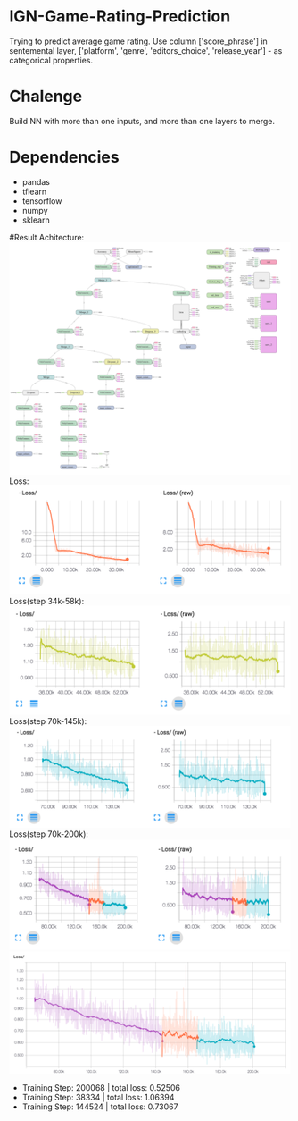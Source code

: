 # IGN-Game-Rating-Prediction
Trying to predict average game rating. Use column ['score_phrase'] in sentemental layer, ['platform', 'genre', 'editors_choice', 'release_year'] - as categorical properties. 
# Chalenge 
Build NN with more than one inputs, and more than one layers to merge.
# Dependencies
 - pandas
 - tflearn
 - tensorflow
 - numpy
 - sklearn
 
#Result
 Achitecture: 
 ![achitecture]( https://github.com/AlfredNeverKog/IGN-Game-Rating-Prediction/raw/master/images/architecture.png)
 Loss:
 ![loss]( https://github.com/AlfredNeverKog/IGN-Game-Rating-Prediction/raw/master/images/loss.png)
 Loss(step 34k-58k):
 ![loss]( https://github.com/AlfredNeverKog/IGN-Game-Rating-Prediction/raw/master/images/loss_1.png)
Loss(step 70k-145k):
 ![loss]( https://github.com/AlfredNeverKog/IGN-Game-Rating-Prediction/raw/master/images/loss_70-145.png)
Loss(step 70k-200k):
 ![loss]( https://github.com/AlfredNeverKog/IGN-Game-Rating-Prediction/raw/master/images/loss_70-200.png)
 ![loss]( https://github.com/AlfredNeverKog/IGN-Game-Rating-Prediction/raw/master/images/loss_70-200-big.png)



 - Training Step: 200068  | total loss: 0.52506
 - Training Step: 38334  | total loss: 1.06394
 - Training Step: 144524  | total loss: 0.73067
